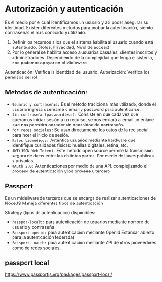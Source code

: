 # Autorización y autenticación

Es el medio por el cual identificamos un usuario y asi poder asegurar su identidad. Existen diferentes metodos para probar la autenticación, siendo contraseñas el más conocido y utilizado.

1. Definir los recursos a los que el sistema habilita al usuario cuando está autenticado. (Roles, Privacidad, Nivel de acceso)
2. Por lo general se habilita acceso a usuarios casuales, clientes inscritos y administradores. Dependiendo de la complejidad que tenga el sistema, nos podemos apoyar en el Midleware

Autenticación: Verifica la identidad del usuario.
Autorización: Verifica los permisos del rol

## Métodos de autenticación:

-   `Usuario y contraseñas:` Es el método tradicional más utilizado, donde el usuario ingresa username o email y password para autenticarse.
-   `Sin contraseña (passwordless):` Consiste en que cada vez que queramos iniciar sesión a un recurso, se nos enviará al email un enlace que nos permitirá acceder sin necesidad de contraseña.
-   `Por redes sociales:` Se usan directamente los datos de la red social para hcer el inicio de sesión.
-   `Datos biomédicos:` Autentica usuarios mediante hardware que identifique cualidades fisicas: huellas digitales, retina, etc.
-   `JWT(JSON Web Token):` Este método open source permite la transmisión segura de datos entre las distintas partes. Por medio de llaves publicas y privadas.
-   `OAuth 2.0:` Autenticaciones por medio de una API. complejizando el proceso de eutenticación y los proveee u tercero

## Passport

Es un midellware de terceros que se encarga de realizar autenticaciones de NodeJS
Maneja diferentes tipos de autenticación

Strategy (tipos de autenticación) disponibles:

-   `Passpor-localt:` para autenticación de usuarios mediante nombre de usuario y contraseña
-   `Passport-openid:` para autenticación mediante Openld(Estandar abierto para la autenticación federada)
-   `Passport- oauth:` para autenticación mediante API de otros proveedores como de redes sociales.

## passport local

https://www.passportjs.org/packages/passport-local/
